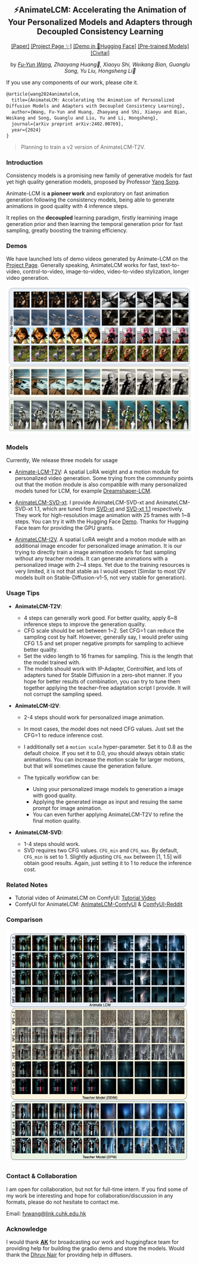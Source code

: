 <div align="center">

## ⚡️AnimateLCM: Accelerating the Animation of Your Personalized Models and Adapters through Decoupled Consistency Learning

[[Paper]](https://arxiv.org/abs/2402.00769) [[Project Page ✨]](https://animatelcm.github.io/) [[Demo in 🤗Hugging Face]](https://huggingface.co/spaces/wangfuyun/AnimateLCM-SVD) [[Pre-trained Models]](https://huggingface.co/wangfuyun/AnimateLCM) [[Civitai]](https://civitai.com/models/290375/animatelcm-fast-video-generation)

by *[Fu-Yun Wang](https://g-u-n.github.io), Zhaoyang Huang📮, Xiaoyu Shi, Weikang Bian, Guanglu Song, Yu Liu, Hongsheng Li📮* 

</div>



If you use any components of our work, please cite it.

```
@article{wang2024animatelcm,
  title={AnimateLCM: Accelerating the Animation of Personalized Diffusion Models and Adapters with Decoupled Consistency Learning},
  author={Wang, Fu-Yun and Huang, Zhaoyang and Shi, Xiaoyu and Bian, Weikang and Song, Guanglu and Liu, Yu and Li, Hongsheng},
  journal={arXiv preprint arXiv:2402.00769},
  year={2024}
}

```

> Planning to train a v2 version of AnimateLCM-T2V.

### Introduction

Consistency models is a promising new family of generative models for fast yet high quality generation models, proposed by Professor [Yang Song](https://yang-song.net/). 

Animate-LCM is **a pioneer work** and exploratory on fast animation generation following the consistency models, being able to generate animations in good quality with 4 inference steps. 

It replies on the **decoupled** learning paradigm, firstly learnining image generation prior and then learning the temporal generation prior for fast sampling, greatly boosting the training efficiency.


### Demos

We have launched lots of demo videos generated by Animate-LCM on the [Project Page](https://animatelcm.github.io/). Generally speaking, AnimateLCM works for fast, text-to-video, control-to-video, image-to-video, video-to-video stylization, longer video generation. 


<div align="center">
  <img src="__assets__/imgs/examples.png" alt="comparison" style="zoom:80%;" />
</div>





### Models 

Currently, We release three models for usage

- [Animate-LCM-T2V](https://huggingface.co/wangfuyun/AnimateLCM): A spatial LoRA weight and a motion module for personalized video generation. Some trying from the commnunity points out that the motion module is also compatible with many personalized models tuned for LCM, for example [Dreamshaper-LCM](https://civitai.com/models/4384?modelVersionId=252914).  

- [AnimateLCM-SVD-xt](https://huggingface.co/wangfuyun/AnimateLCM-SVD-xt). I provide AnimateLCM-SVD-xt and AnimateLCM-SVD-xt 1.1, which are tuned from [SVD-xt](https://huggingface.co/stabilityai/stable-video-diffusion-img2vid-xt) and [SVD-xt 1.1](https://huggingface.co/stabilityai/stable-video-diffusion-img2vid-xt-1-1) respectively. They work for high-resolution image animation with 25 frames with 1~8 steps. You can try it with the Hugging Face [Demo](https://huggingface.co/spaces/wangfuyun/AnimateLCM-SVD). Thanks for Hugging Face team for providing the GPU grants. 

- [AnimateLCM-I2V](https://huggingface.co/wangfuyun/AnimateLCM-I2V). A spatial LoRA weight and a motion module with an additional image encoder for personalized image animation. It is our trying to directly train a image animation models for fast sampling without any teacher models. It can generate animations with a personalized image with 2~4 steps. Yet due to the training resources is very limited, it is not that stable as I would expect (Similar to most I2V models built on Stable-Diffusion-v1-5, not very stable for generation).

 
### Usage Tips

- **AnimateLCM-T2V**: 
    - 4 steps can generally work good. For better quality, apply 6~8 inference steps to improve the generation quality.
    - CFG scale should be set between 1~2. Set CFG=1 can reduce the sampling cost by half. However, generally say, I would prefer using CFG 1.5 and set proper negative prompts for sampling to achieve better quality.
    - Set the video length to 16 frames for sampling. This is the length that the model trained with.   
    - The models should work with IP-Adapter, ControlNet, and lots of adapters tuned for Stable Diffusion in a zero-shot manner. If you hope for better results of combination, you can try to tune them together applying the teacher-free adaptation script I provide. It will not corrupt the sampling speed. 

- **AnimateLCM-I2V**:
    - 2-4 steps should work for personalized image animation. 
    - In most cases, the model does not need CFG values. Just set the CFG=1 to reduce inference cost.
    - I additionally set a `motion scale` hyper-parameter. Set it to 0.8 as the default choice. If you set it to 0.0, you should always obtain static animations. You can increase the motion scale for larger motions, but that will sometimes cause the generation failure.

    - The typically workflow can be:
        - Using your personalized image models to generation a image with good quality.
        - Applying the generated image as input and resuing the same prompt for image animation.
        - You can even further applying AnimateLCM-T2V to refine the final motion quality.

- **AnimateLCM-SVD**: 
    - 1-4 steps should work.
    - SVD requires two CFG values. `CFG_min` and `CFG_max`. By default, `CFG_min` is set to 1. Slightly adjusting `CFG_max` between [1, 1.5] will obtain good results.  Again, just setting it to 1 to reduce the inference cost.

### Related Notes

- Tutorial video of AnimateLCM on ComfyUI: [Tutorial Video](https://www.youtube.com/watch?v=HxlZHsd6xAk&feature=youtu.be)
- ComfyUI for AnimateLCM: [AnimateLCM-ComfyUI](https://github.com/dezi-ai/ComfyUI-AnimateLCM) & [ComfyUI-Reddit](https://www.reddit.com/r/comfyui/comments/1ajjp9v/animatelcm_support_just_dropped/) 


### Comparison

<div align="center">
  <img src="__assets__/imgs/comparison.png" alt="comparison" style="zoom:80%;" />
</div>


### Contact & Collaboration

I am open for collaboration, but not for full-time intern. If you find some of my work be interesting and hope for collaboration/discussion in any formats, please do not hesitate to contact me.

Email: fywang@link.cuhk.edu.hk

### Acknowledge

I would thank **[AK](https://twitter.com/_akhaliq)** for broadcasting our work and huggingface team for providing help for building the gradio demo and store the models. Would thank the [Dhruv Nair](https://twitter.com/_DhruvNair_) for providing help in diffusers.




